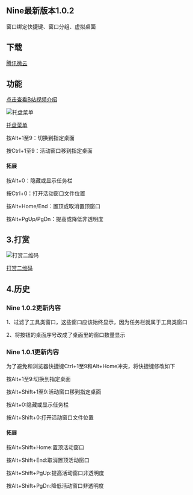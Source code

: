 ## Nine最新版本1.0.2
窗口绑定快捷键、窗口分组、虚拟桌面
## 下载

[腾讯微云](https://share.weiyun.com/dtRgxHJB)


## 功能
[点击查看B站视频介绍](https://www.bilibili.com/video/BV1oK411c7Y7)

![托盘菜单](https://meta.appinn.net/uploads/default/original/2X/9/98a0367c0d20e99054a2c67d1b8490d92cc9625f.png)

[托盘菜单](https://meta.appinn.net/uploads/default/original/2X/9/98a0367c0d20e99054a2c67d1b8490d92cc9625f.png)

按Alt+1至9：切换到指定桌面

按Ctrl+1至9：活动窗口移到指定桌面

#### 拓展

按Alt+0：隐藏或显示任务栏

按Ctrl+0：打开活动窗口文件位置

按Alt+Home/End：置顶或取消置顶窗口

按Alt+PgUp/PgDn：提高或降低非透明度


## 3.打赏

![打赏二维码](https://s1.ax1x.com/2020/10/11/0cXcRO.png)

[打赏二维码](https://s1.ax1x.com/2020/10/11/0cXcRO.png)

## 4.历史

### Nine 1.0.2更新内容

1、过滤了工具类窗口，这些窗口应该始终显示，因为任务栏就属于工具类窗口

2、将按钮的桌面序号改成了桌面里的窗口数量显示

### Nine 1.0.1更新内容


为了避免和浏览器快捷键Ctrl+1至9和Alt+Home冲突，将快捷键修改如下


按Alt+1至9:切换到指定桌面


按Alt+Shift+1至9:活动窗口移到指定桌面


按Alt+0:隐藏或显示任务栏

按Alt+Shift+0:打开活动窗口文件位置

#### 拓展

按Alt+Shift+Home:置顶活动窗口

按Alt+Shift+End:取消置顶活动窗口

按Alt+Shift+PgUp:提高活动窗口非透明度

按Alt+Shift+PgDn:降低活动窗口非透明度
